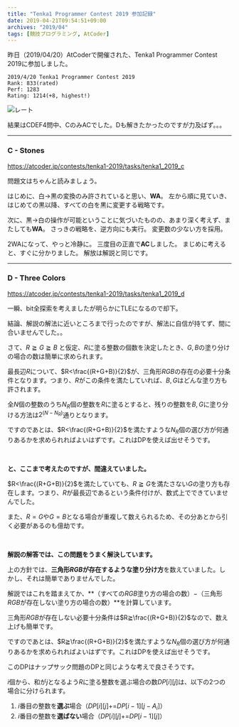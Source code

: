 ```yaml
---
title: "Tenka1 Programmer Contest 2019 参加記録"
date: 2019-04-21T09:54:51+09:00
archives: "2019/04"
tags: [競技プログラミング, AtCoder]
---
```


昨日（2019/04/20）AtCoderで開催された、Tenka1 Programmer Contest 2019に参加しました。
<!--more-->

```
2019/4/20 Tenka1 Programmer Contest 2019
Rank: 833(rated)
Perf: 1283
Rating: 1214(+8, highest!)
```

![レート](/blog/img/AtCoder20190420.png)

結果はCDEF4問中、CのみACでした。Dも解きたかったのですが力及ばず。。。

---
### C - Stones
https://atcoder.jp/contests/tenka1-2019/tasks/tenka1_2019_c

問題文はちゃんと読みましょう。

はじめに、白→黒の変換のみ許されていると思い、**WA**。
左から順に見ていき、はじめての黒以降、すべての白を黒に変更する戦略です。

次に、黒→白の操作が可能ということに気づいたものの、あまり深く考えず、またしても**WA**。
さっきの戦略を、逆方向にも実行。
変更数の少ない方を採用。

2WAになって、やっと冷静に。
三度目の正直で**AC**しました。
まじめに考えると、すぐに分かりました。
解放は解説と同じです。

---
### D - Three Colors
https://atcoder.jp/contests/tenka1-2019/tasks/tenka1_2019_d

一瞬、bit全探索を考えましたが明らかにTLEになるので却下。

結論、解説の解法に近いところまで行ったのですが、解法に自信が持てず、間に合いませんでした。。

さて、$R≧G≧B$ と仮定、$R$に塗る整数の個数を決定したとき、$G,B$の塗り分けの場合の数は簡単に求められます。

最長辺$R$について、$R<\frac{(R+G+B)}{2}$が、三角形$RGB$の存在の必要十分条件となります。つまり、$R$がこの条件を満たしていれば、$B,G$はどんな塗り方も許されます。

全$N$個の整数のうち$N_R$個の整数を$R$に塗るとすると、残りの整数を$B,G$に塗り分ける方法は$2^{(N-N_R)}$通りとなります。

ですのであとは、$R<\frac{(R+G+B)}{2}$を満たすような$N_R$個の選び方が何通りあるかを求められればよいはずです。これはDPを使えば出せそうです。

<br />

**と、ここまで考えたのですが、間違えていました。**


$R<\frac{(R+G+B)}{2}$を満たしていても、$R≧G$を満たさない$G$の塗り方も存在します。つまり、$R$が最長辺であるという条件付けが、数式上でできていませんでした。

また、$R=G$や$G=B$となる場合が重複して数えられるため、その分あとから引く必要があるのも億劫です。

<br />

**解説の解答では、この問題をうまく解決しています。**

上の方針では、**三角形$RGB$が存在するような塗り分け方**を数えていました。しかし、それは簡単でありませんでした。

解説ではこれを踏まえてか、**（すべての$RGB$塗り方の場合の数）$-$（三角形$RGB$が存在しない塗り方の場合の数）**を計算しています。

三角形$RGB$が存在しない必要十分条件は$R≧\frac{(R+G+B)}{2}$なので、数え上げも簡単です。

ですのであとは、$R≧\frac{(R+G+B)}{2}$を満たすような$N_R$個の選び方が何通りあるかを求められればよいはずです。これはDPを使えば出せそうです。

このDPはナップサック問題のDPと同じような考えで良さそうです。

$i$個から、和が$j$となるよう$R$に塗る整数を選ぶ場合の数$DP[i][j]$は、以下の2つの場合に分けられます。

1. $i$番目の整数を**選ぶ**場合（$DP[i][j]$+=$DP[i-1][j-A_i]$）
1. $i$番目の整数を**選ばない**場合（$DP[i][j]$+=$DP[i-1][j]$）


